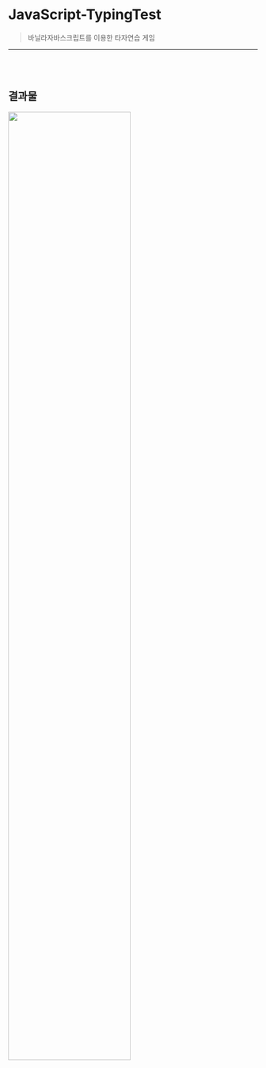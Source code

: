 # JavaScript-TypingTest

> 바닐라자바스크립트를 이용한 타자연습 게임


---
<br>
<br>




## 결과물

<img src="https://user-images.githubusercontent.com/85085844/134480441-677577c5-91bc-431f-a75f-fb0c320f0df8.gif" width="70%">

